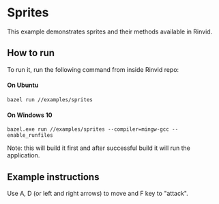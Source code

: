 # Sprites

This example demonstrates sprites and their methods available in Rinvid.

## How to run

To run it, run the following command from inside Rinvid repo:

#### On Ubuntu

    bazel run //examples/sprites

#### On Windows 10

    bazel.exe run //examples/sprites --compiler=mingw-gcc --enable_runfiles  

Note: this will build it first and after successful build it will run the application.

## Example instructions

Use A, D (or left and right arrows) to move and F key to "attack". 
